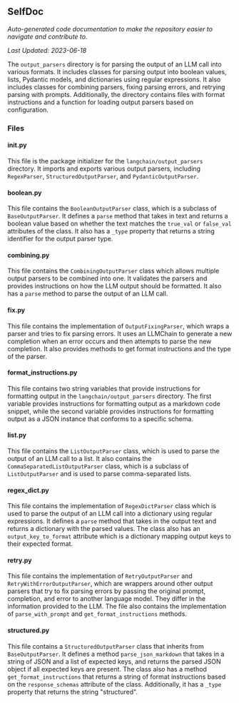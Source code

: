 <!--- START SELFDOC --->
## SelfDoc
_Auto-generated code documentation to make the repository easier to navigate and contribute to._

_Last Updated: 2023-06-18_

The `output_parsers` directory is for parsing the output of an LLM call into various formats. It includes classes for parsing output into boolean values, lists, Pydantic models, and dictionaries using regular expressions. It also includes classes for combining parsers, fixing parsing errors, and retrying parsing with prompts. Additionally, the directory contains files with format instructions and a function for loading output parsers based on configuration.

### Files
#### __init__.py
This file is the package initializer for the `langchain/output_parsers` directory. It imports and exports various output parsers, including `RegexParser`, `StructuredOutputParser`, and `PydanticOutputParser`.

#### boolean.py
This file contains the `BooleanOutputParser` class, which is a subclass of `BaseOutputParser`. It defines a `parse` method that takes in text and returns a boolean value based on whether the text matches the `true_val` or `false_val` attributes of the class. It also has a `_type` property that returns a string identifier for the output parser type.

#### combining.py
This file contains the `CombiningOutputParser` class which allows multiple output parsers to be combined into one. It validates the parsers and provides instructions on how the LLM output should be formatted. It also has a `parse` method to parse the output of an LLM call.

#### fix.py
This file contains the implementation of `OutputFixingParser`, which wraps a parser and tries to fix parsing errors. It uses an LLMChain to generate a new completion when an error occurs and then attempts to parse the new completion. It also provides methods to get format instructions and the type of the parser.

#### format_instructions.py
This file contains two string variables that provide instructions for formatting output in the `langchain/output_parsers` directory. The first variable provides instructions for formatting output as a markdown code snippet, while the second variable provides instructions for formatting output as a JSON instance that conforms to a specific schema.

#### list.py
This file contains the `ListOutputParser` class, which is used to parse the output of an LLM call to a list. It also contains the `CommaSeparatedListOutputParser` class, which is a subclass of `ListOutputParser` and is used to parse comma-separated lists.

#### regex_dict.py
This file contains the implementation of `RegexDictParser` class which is used to parse the output of an LLM call into a dictionary using regular expressions. It defines a `parse` method that takes in the output text and returns a dictionary with the parsed values. The class also has an `output_key_to_format` attribute which is a dictionary mapping output keys to their expected format.

#### retry.py
This file contains the implementation of `RetryOutputParser` and `RetryWithErrorOutputParser`, which are wrappers around other output parsers that try to fix parsing errors by passing the original prompt, completion, and error to another language model. They differ in the information provided to the LLM. The file also contains the implementation of `parse_with_prompt` and `get_format_instructions` methods.

#### structured.py
This file contains a `StructuredOutputParser` class that inherits from `BaseOutputParser`. It defines a method `parse_json_markdown` that takes in a string of JSON and a list of expected keys, and returns the parsed JSON object if all expected keys are present. The class also has a method `get_format_instructions` that returns a string of format instructions based on the `response_schemas` attribute of the class. Additionally, it has a `_type` property that returns the string "structured".

<!--- END SELFDOC --->